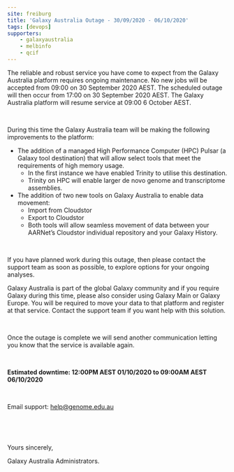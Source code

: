 ```yaml
---
site: freiburg
title: 'Galaxy Australia Outage - 30/09/2020 - 06/10/2020'
tags: [devops]
supporters:
    - galaxyaustralia
    - melbinfo
    - qcif
---
```

The reliable and robust service you have come to expect from the Galaxy Australia platform requires ongoing maintenance. No new jobs will be accepted from 09:00 on 30 September 2020 AEST. The scheduled outage will then occur from 17:00 on 30 September 2020 AEST. The Galaxy Australia platform will resume service at 09:00 6 October AEST.

&nbsp;

During this time the Galaxy Australia team will be making the following improvements to the platform:

* The addition of a managed High Performance Computer (HPC) Pulsar (a Galaxy tool destination) that will allow select tools that meet the requirements of high memory usage.
    * In the first instance we have enabled Trinity to utilise this destination.
    * Trinity on HPC will enable larger de novo genome and transcriptome assemblies.
* The addition of two new tools on Galaxy Australia to enable data movement:
    * Import from Cloudstor
    * Export to Cloudstor
    * Both tools will allow seamless movement of data between your AARNet’s Cloudstor individual repository and your Galaxy History.

&nbsp;

If you have planned work during this outage, then please contact the support team as soon as possible, to explore options for your ongoing analyses.

Galaxy Australia is part of the global Galaxy community and if you require Galaxy during this time, please also consider using Galaxy Main or Galaxy Europe. You will be required to move your data to that platform and register at that service. Contact the support team if you want help with this solution.

&nbsp;

Once the outage is complete we will send another communication letting you know that the service is available again.

&nbsp;

**Estimated downtime: 12:00PM AEST 01/10/2020 to 09:00AM AEST 06/10/2020**

&nbsp;

Email support: help@genome.edu.au

&nbsp;

&nbsp;

Yours sincerely,

Galaxy Australia Administrators.